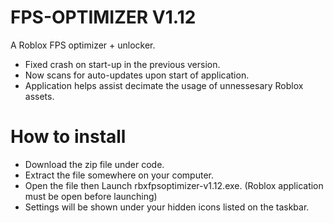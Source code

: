 # FPS-OPTIMIZER V1.12
A Roblox FPS optimizer + unlocker.

- Fixed crash on start-up in the previous version.
- Now scans for auto-updates upon start of application.
- Application helps assist decimate the usage of unnessesary Roblox assets.


# How to install
- Download the zip file under code.
- Extract the file somewhere on your computer.
- Open the file then Launch rbxfpsoptimizer-v1.12.exe. (Roblox application must be open before launching)
- Settings will be shown under your hidden icons listed on the taskbar.
